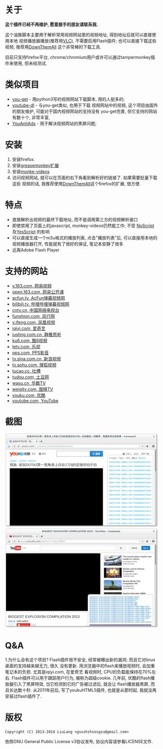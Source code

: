 关于
====
<b>这个插件已经不再维护, 愿意接手的朋友请联系我.</b>

这个油㺅脚本主要用于解析常用视频网站里的视频地址, 得到地址后就可以直接使用本地
视频播放器播放(推荐用[VLC][VLC]),
不需要启用Flash插件; 也可以直接下载这些视频, 推荐用[DownThemAll][DownThemAll]
这个非常棒的下载工具.

目前只支持firefox平台, chrome/chromium用户或许可以通过tampermonkey插件来使用, 但未经测试.


类似项目
========

* [you-get][you-get] - 用python3写的视频网站下载脚本, 用的人挺多的;
* [youtube-dl][youtube-dl] - 与you-get类似, 也用于下载
视频网站中的视频, 这个项目由国外的朋友维护, 可能对于国内视频网站的支持没有
you-get完善, 但它支持的网站有数十个, 非常丰富,
* [YouAntiAds][YouAntiAds] - 用于解决视频网站的黑屏问题;


安装
====
1. 安装firefox.
2. 安装[greasemonkey扩展][greasemonkey]
3. 安装[monke-videos][monkey-videos]
4. 访问视频网站, 就可以在页面的右下角看到解析好的链接了. 如果需要批量下载这些
视频的话, 我推荐使用[DownThemAll][DownThemAll]这个firefox的扩展, 很方便.


特点
===
* 直接解析出视频的最终下载地址, 而不是调用第三方的视频解析接口
* 即使禁用了页面上的javascript, monkey-videos仍然能工作; 不受
[NoScript][NoScript] 及[YesScript][YesScript] 的影响
* 可以直接生成一个m3u格式的播放列表, 点击"播放列表"后, 可以直接用本地的视频播放器打开, 性能就有了很好的保证, 笔记本安静了很多
* 远离Adobe Flash Player


支持的网站
=========

* [v.163.com, 网易视频][netease]
* [open.163.com, 网易公开课][netease-open-course]
* [acfun.tv, AcFun弹幕视频网][acfun]
* [bilibili.tv, 哔哩哔哩弹幕视频网][bilibili]
* [cntv.cn, 中国网络电视台][cntv]
* [funshion.com, 风行网][funshion]
* [v.ifeng.com, 凤凰视频][ifeng]
* [iqiyi.com, 爱奇艺][iqiyi]
* [justing.com.cn, 静雅思听][justing]
* [ku6.com, 酷6视频][ku6]
* [letv.com, 乐视][letv]
* [pps.com, PPS影音][pps]
* [tv.sina.com.cn, 新浪视频][sina]
* [tv.sohu.com, 搜狐视频][sohu]
* [tucao.cc, 吐槽][tucao]
* [tudou.com, 土豆网][tudou]
* [wasu.cn, 华数TV][wasu]
* [weiqitv.com, 围棋TV][weiqi]
* [youku.com, 优酷][youku]
* [youtube.com, YouTube][youtube]


截图
====
![youku](screenshots/youku.png)
![youtube](screenshots/youtube.png)


Q&A
===
1.为什么会有这个项目?
Flash插件很不安全, 经常被曝出新的漏洞; 而且它对linux桌面的支持越来越无力, 很久
没有更新.
用浏览器中的flash来播放视频时, 会加重笔记本的负担. 尤其是iqiyi.com, 在爱奇艺
看视频时, CPU的负载能保持在70%左右.
Flash插件可以用于跟踪用户行为, 被称为超级cookie.
几年前, 优酷的flash播放器引入了黑屏特效, 当它检测到它的广告被过滤后, 就会让
flash播放器黑屏, 而且长达数十秒.
从2011年前后, 写了youkuHTML5插件, 也就是从那时起, 我就没再安装过flash插件了.


版权
===
`Copyright (C) 2013-2014 LiuLang <gsushzhsosgsu@gmail.com>`

依照GNU General Public License v3协议发布, 协议内容请参看LICENSE文件.

[DownThemAll]: https://addons.mozilla.org/en-US/firefox/addon/downthemall/
[greasemonkey]: https://addons.mozilla.org/en-US/firefox/addon/greasemonkey/
[monkey-videos]: https://raw.githubusercontent.com/LiuLang/monkey-videos/master/monkey-videos.user.js
[NoScript]: https://addons.mozilla.org/en-US/firefox/addon/noscript/
[VLC]: http://www.videolan.org/vlc/index.html
[YesScript]: https://addons.mozilla.org/en-US/firefox/addon/yesscript/
[you-get]: https://github.com/soimort/you-get
[YouAntiAds]: http://userscripts.org/scripts/show/119622
[youtube-dl]: https://github.com/rg3/youtube-dl

[netease]: http://v.163.com
[netease-open-course]: http://open.163.com
[acfun]: http://acfun.tv
[bilibili]: http://bilibili.tv
[cntv]: http://www.cntv.cn
[funshion]: http://www.funshion.com
[ifeng]: http://v.ifeng.com
[iqiyi]: http://iqiyi.com
[justing]: http://www.justing.com.cn
[ku6]: http://www.ku6.com
[letv]: http://letv.com
[pps]: http://pps.com
[sina]: http://tv.sina.com.cn
[sohu]: http://tv.sohu.com
[tucao]: http://tucao.cc
[tudou]: http://www.tudou.com
[wasu]: http://www.wasu.cn
[weiqi]: http://www.weiqitv.com
[youku]: http://www.youku.com
[youtube]: https://www.youtube.com
